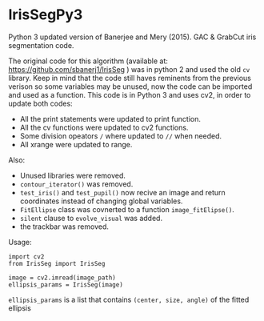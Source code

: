 # IrisSegPy3
Python 3 updated version of Banerjee and Mery (2015).  GAC &amp; GrabCut iris segmentation code.

The original code for this algorithm (available at: https://github.com/sbanerj1/IrisSeg ) was in python 2 and used the old ``cv`` library.
Keep in mind that the code still haves reminents from the previous verison so some variables may be unused, now the code can be imported and used as a function.
This code is in Python 3 and uses cv2, in order to update both codes:

* All the print statements were updated to print function.
* All the cv functions were updated to cv2 functions.
* Some division opeators ``/`` where updated to ``//`` when needed.
* All xrange were updated to range.

Also:
* Unused libraries were removed.
* ``contour_iterator()`` was removed.
* ``test_iris()`` and ``test_pupil()`` now recive an image and return coordinates instead of changing global variables.
* ``FitEllipse`` class was covnerted to a function ``image_fitElipse()``.
* ``silent`` clause to ``evolve_visual`` was added.
* the trackbar was removed.

Usage: 

```
import cv2
from IrisSeg import IrisSeg

image = cv2.imread(image_path)
ellipsis_params = IrisSeg(image)
```

``ellipsis_params`` is a list that contains ``(center, size, angle)`` of the fitted ellipsis

